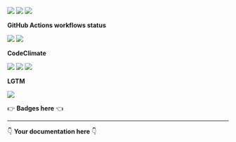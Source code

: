 ![](https://img.shields.io/github/package-json/v/kaskadi/amz-reports-hooks)
![](https://img.shields.io/badge/code--style-standard-blue)
![](https://img.shields.io/github/license/kaskadi/amz-reports-hooks?color=blue)

**GitHub Actions workflows status**

![](https://img.shields.io/github/workflow/status/kaskadi/amz-reports-hooks/deploy?label=deployed&logo=Amazon%20AWS)
[![](https://img.shields.io/github/workflow/status/kaskadi/amz-reports-hooks/build?label=build&logo=mocha)](https://github.com/kaskadi/amz-reports-hooks/actions?query=workflow%3Abuild)
<!-- Only for branches which are not release/** or master -->
<!-- ![](https://img.shields.io/github/workflow/status/kaskadi/amz-reports-hooks/syntax-test?label=syntax-test&logo=serverless) -->

**CodeClimate**

[![](https://img.shields.io/codeclimate/maintainability/kaskadi/amz-reports-hooks?label=maintainability&logo=Code%20Climate)](https://codeclimate.com/github/kaskadi/amz-reports-hooks)
[![](https://img.shields.io/codeclimate/tech-debt/kaskadi/amz-reports-hooks?label=technical%20debt&logo=Code%20Climate)](https://codeclimate.com/github/kaskadi/amz-reports-hooks)
[![](https://img.shields.io/codeclimate/coverage/kaskadi/amz-reports-hooks?label=test%20coverage&logo=Code%20Climate)](https://codeclimate.com/github/kaskadi/amz-reports-hooks)

**LGTM**

[![](https://img.shields.io/lgtm/grade/javascript/github/kaskadi/amz-reports-hooks?label=code%20quality&logo=LGTM)](https://lgtm.com/projects/g/kaskadi/amz-reports-hooks/?mode=list&logo=LGTM)

:point_right: **Badges here** :point_left:

****

:point_down: **Your documentation here** :point_down:
